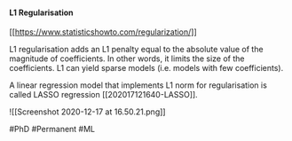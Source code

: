 #### L1 Regularisation

[[https://www.statisticshowto.com/regularization/]]

L1 regularisation adds an L1 penalty equal to the absolute value of the magnitude of coefficients. In other words, it limits the size of the coefficients. L1 can yield sparse models (i.e. models with few coefficients).

A linear regression model that implements L1 norm for regularisation is called LASSO regression [[202017121640-LASSO]].

![[Screenshot 2020-12-17 at 16.50.21.png]]

#PhD #Permanent #ML